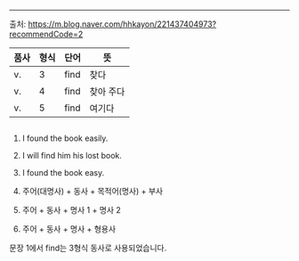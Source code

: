 ---
출처: https://m.blog.naver.com/hhkayon/221437404973?recommendCode=2


|품사|형식|단어|뜻|
|---|---|---|---|
|v.|3|find|찾다|
|v.|4|find|찾아 주다|
|v.|5|find|여기다|

##

1. I found the book easily.
2. I will find him his lost book.
3. I found the book easy.


1. 주어(대명사) + 동사 + 목적어(명사) + 부사
2. 주어 + 동사 + 명사 1 + 명사 2
3. 주어 + 동사 + 명사 + 형용사


문장 1에서 find는 3형식 동사로 사용되었습니다.
